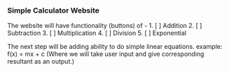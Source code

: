 ### Simple Calculator Website

The website will have functionality (buttons) of -
    1. [ ] Addition
    2. [ ] Subtraction
    3. [ ] Multiplication
    4. [ ] Division
    5. [ ] Exponential

The next step will be adding ability to do simple linear equations. 
example: f(x) = mx + c
(Where we will take user input and give corresponding resultant as an output.)
